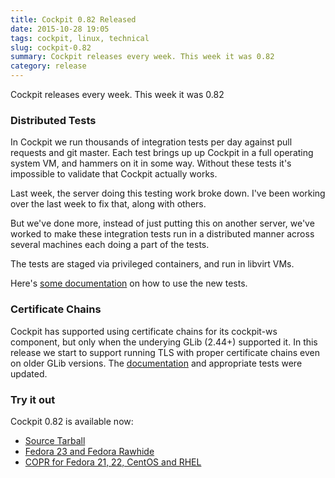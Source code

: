 ```yaml
---
title: Cockpit 0.82 Released
date: 2015-10-28 19:05
tags: cockpit, linux, technical
slug: cockpit-0.82
summary: Cockpit releases every week. This week it was 0.82
category: release
---
```


Cockpit releases every week. This week it was 0.82

### Distributed Tests

In Cockpit we run thousands of integration tests per day against pull requests and git master. Each test brings up up Cockpit in a full operating system VM, and hammers on it in some way. Without these tests it's impossible to validate that Cockpit actually works.

Last week, the server doing this testing work broke down. I've been working over the last week to fix that, along with others.

But we've done more, instead of just putting this on another server, we've worked to make these integration tests run in a distributed manner across several machines each doing a part of the tests.

The tests are staged via privileged containers, and run in libvirt VMs.

Here's [some documentation](https://github.com/cockpit-project/cockpit/blob/master/test/README) on how to use the new tests.


### Certificate Chains

Cockpit has supported using certificate chains for its cockpit-ws component, but only when the underying GLib (2.44+) supported it. In this release we start to support running TLS with proper certificate chains even on older GLib versions. The [documentation](http://cockpit-project.org/guide/0.82/https.html#https-certificates) and appropriate tests were updated.

### Try it out

Cockpit 0.82 is available now:

 * [Source Tarball](https://github.com/cockpit-project/cockpit/releases/tag/0.82)
 * [Fedora 23 and Fedora Rawhide](https://bodhi.fedoraproject.org/updates/FEDORA-2015-273bc74c11)
 * [COPR for Fedora 21, 22, CentOS and RHEL](https://copr.fedoraproject.org/coprs/sgallagh/cockpit-preview/)

